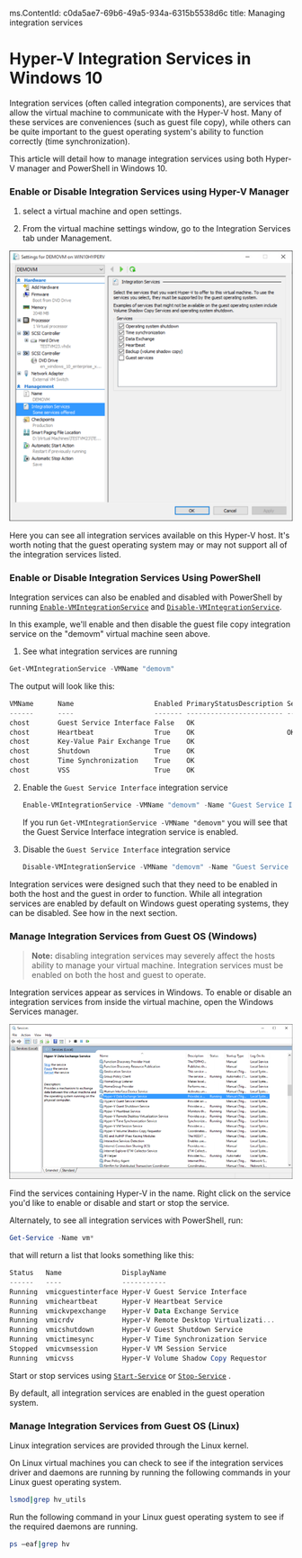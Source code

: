 ms.ContentId: c0da5ae7-69b6-49a5-934a-6315b5538d6c
title: Managing integration services

# Hyper-V Integration Services in Windows 10
Integration services (often called integration components), are services that allow the virtual machine to communicate with the Hyper-V host. Many of these services are conveniences (such as guest file copy), while others can be quite important to the guest operating system's ability to function correctly (time synchronization).

This article will detail how to manage integration services using both Hyper-V manager and PowerShell in Windows 10.

### Enable or Disable Integration Services using Hyper-V Manager

1. select a virtual machine and open settings.

2. From the virtual machine settings window, go to the Integration Services tab under Management.
  
![](./media/HyperVManager-IntegrationServices.png)
  
  Here you can see all integration services available on this Hyper-V host.  It's worth noting that the guest operating system may or may not support all of the integration services listed.

### Enable or Disable Integration Services Using PowerShell

Integration services can also be enabled and disabled with PowerShell by running [`Enable-VMIntegrationService`](https://technet.microsoft.com/en-us/library/hh848500.aspx) and [`Disable-VMIntegrationService`](https://technet.microsoft.com/en-us/library/hh848488.aspx).

In this example, we'll enable and then disable the guest file copy integration service on the "demovm" virtual machine seen above.

1. See what integration services are running
  
  ``` PowerShell
  Get-VMIntegrationService -VMName "demovm"
  ```

  The output will look like this:  
  ``` PowerShell
  VMName      Name                    Enabled PrimaryStatusDescription SecondaryStatusDescription
  ------      ----                    ------- ------------------------ --------------------------
  chost       Guest Service Interface False   OK
  chost       Heartbeat               True    OK                       OK
  chost       Key-Value Pair Exchange True    OK
  chost       Shutdown                True    OK
  chost       Time Synchronization    True    OK
  chost       VSS                     True    OK
  ```

2. Enable the `Guest Service Interface` integration service

   ``` PowerShell
   Enable-VMIntegrationService -VMName "demovm" -Name "Guest Service Interface"
   ```
   
   If you run `Get-VMIntegrationService -VMName "demovm"` you will see that the Guest Service Interface integration service is enabled.
 
3. Disable the `Guest Service Interface` integration service

   ``` PowerShell
   Disable-VMIntegrationService -VMName "demovm" -Name "Guest Service Interface"
   ```
   
Integration services were designed such that they need to be enabled in both the host and the guest in order to function.  While all integration services are enabled by default on Windows guest operating systems, they can be disabled.  See how in the next section.


### Manage Integration Services from Guest OS (Windows)

> **Note:** disabling integration services may severely affect the hosts ability to manage your virtual machine.  Integration services must be enabled on both the host and guest to operate.

Integration services appear as services in Windows. To enable or disable an integration services from inside the virtual machine, open the Windows Services manager.

![](media/HVServices.png) 

Find the services containing Hyper-V in the name. Right click on the service you'd like to enable or disable and start or stop the service.

Alternately, to see all integration services with PowerShell, run:

```PowerShell
Get-Service -Name vm*
```

that will return a list that looks something like this:

```PowerShell
Status   Name               DisplayName
------   ----               -----------
Running  vmicguestinterface Hyper-V Guest Service Interface
Running  vmicheartbeat      Hyper-V Heartbeat Service
Running  vmickvpexchange    Hyper-V Data Exchange Service
Running  vmicrdv            Hyper-V Remote Desktop Virtualizati...
Running  vmicshutdown       Hyper-V Guest Shutdown Service
Running  vmictimesync       Hyper-V Time Synchronization Service
Stopped  vmicvmsession      Hyper-V VM Session Service
Running  vmicvss            Hyper-V Volume Shadow Copy Requestor
```

Start or stop services using [`Start-Service`](https://technet.microsoft.com/en-us/library/hh849825.aspx) or [`Stop-Service`](https://technet.microsoft.com/en-us/library/hh849790.aspx) .

By default, all integration services are enabled in the guest operation system.

### Manage Integration Services from Guest OS (Linux)

Linux integration services are provided through the Linux kernel.

On Linux virtual machines you can check to see if the integration services driver and daemons are running by running the following commands in your Linux guest operating system.

``` BASH
lsmod|grep hv_utils
```

Run the following command in your Linux guest operating system to see if the required daemons are running.

``` BASH
ps –eaf|grep hv
```